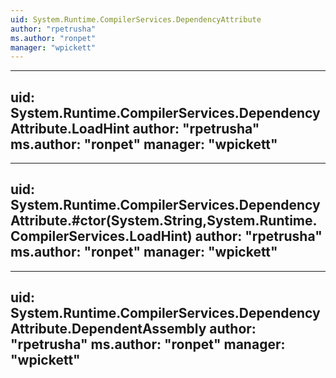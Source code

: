 ```yaml
---
uid: System.Runtime.CompilerServices.DependencyAttribute
author: "rpetrusha"
ms.author: "ronpet"
manager: "wpickett"
---
```


---
uid: System.Runtime.CompilerServices.DependencyAttribute.LoadHint
author: "rpetrusha"
ms.author: "ronpet"
manager: "wpickett"
---

---
uid: System.Runtime.CompilerServices.DependencyAttribute.#ctor(System.String,System.Runtime.CompilerServices.LoadHint)
author: "rpetrusha"
ms.author: "ronpet"
manager: "wpickett"
---

---
uid: System.Runtime.CompilerServices.DependencyAttribute.DependentAssembly
author: "rpetrusha"
ms.author: "ronpet"
manager: "wpickett"
---
